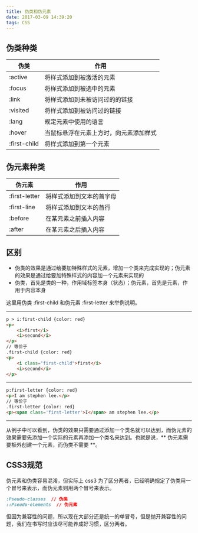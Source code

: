 ```yaml
---
title: 伪类和伪元素
date: 2017-03-09 14:39:20
tags: CSS
---
```

## 伪类种类
伪类 | 作用
---  | ---
:active | 将样式添加到被激活的元素
:focus | 将样式添加到被选中的元素
:link | 将样式添加到未被访问过的的链接
:visited | 将样式添加到被访问过的链接
:lang | 规定元素中使用的语言
:hover | 当鼠标悬浮在元素上方时，向元素添加样式
:first-child | 将样式添加到第一个元素

## 伪元素种类 
伪元素 | 作用
---  | ---
:first-letter | 将样式添加到文本的首字母
:first-line | 将样式添加到文本的首行
:before | 在某元素之前插入内容
:after | 在某元素之后插入内容

## 区别 
* 伪类的效果是通过给要加特殊样式的元素，增加一个类来完成实现的；伪元素的效果是通过给要加特殊样式的内容加一个元素来实现的
* 伪类，首先是类的一种，作用域标签本身（状态）；伪元素，首先是元素，作用于内容本身

<!-- more -->
这里用伪类 :first-child 和伪元素 :first-letter 来举例说明。
***

```html
p > i:first-child {color: red}
<p>
    <i>first</i>
    <i>second</i>
</p>
// 等价于
.first-child {color: red}
<p>
    <i class="first-child">first</i>
    <i>second</i>
</p>
```
***
```html
p:first-letter {color: red}
<p>I am stephen lee.</p>
// 等价于
.first-letter {color: red}
<p><span class='first-letter'>I</span> am stephen lee.</p>
```
***
从例子中可以看到，伪类的效果只需要通过添加一个类名就可以达到，而伪元素的效果需要先添加一个实际的元素再添加一个类名来达到。也就是说，** 伪元素需要额外创建一个元素，而伪类不需要 **。
## CSS3规范
伪元素和伪类容易混淆，但实际上 css3 为了区分两者，已经明确规定了伪类用一个冒号来表示，而伪元素则用两个冒号来表示。
```css
:Pseudo-classes  // 伪类
::Pseudo-elements  // 伪元素
```
但因为兼容性的问题，所以现在大部分还是统一的单冒号，但是抛开兼容性的问题，我们在书写时应该尽可能养成好习惯，区分两者。
